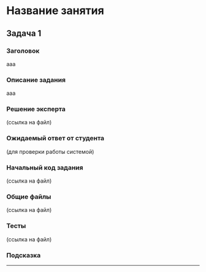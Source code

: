 # Название занятия


## Задача 1

### Заголовок
aaa

### Описание задания
aaa

### Решение эксперта
(ссылка на файл)


### Ожидаемый ответ от студента
(для проверки работы системой)


### Начальный код задания
(ссылка на файл)


### Общие файлы
(ссылка на файл)


### Тесты
(ссылка на файл)


### Подсказка

-----

